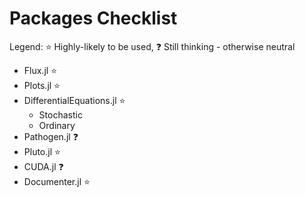 # Packages Checklist

Legend: :star: Highly-likely to be used, :question: Still thinking - otherwise neutral
- Flux.jl :star:
- Plots.jl :star:
- DifferentialEquations.jl :star:
	- Stochastic
	- Ordinary
- Pathogen.jl :question:
- Pluto.jl :star:
- CUDA.jl :question:
- Documenter.jl :star:
